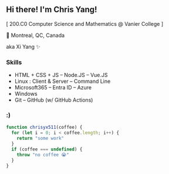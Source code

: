 ## Hi there! I'm Chris Yang!

[ 200.C0 Computer Science and Mathematics @ Vanier College ]

📍 Montreal, QC, Canada

aka Xi Yang ✨

### Skills
-	HTML + CSS + JS – Node.JS – Vue.JS
-	Linux : Client & Server – Command Line
-	Microsoft365 – Entra ID – Azure 
-	Windows
-	Git – GitHub (w/ GitHub Actions)

### :)
```javascript
function chrisyx511(coffee) {
  for (let i = 0; i < coffee.length; i++) {
    return "some work"
  }
  if (coffee === undefined) {
    throw "no coffee 😭"
  }
}
```


